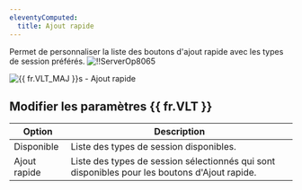```yaml
---
eleventyComputed:
  title: Ajout rapide
---
```

Permet de personnaliser la liste des boutons d'ajout rapide avec les types de session préférés.
![!!ServerOp8065](https://cdnweb.devolutions.net/docs/docs_en_server_ServerOp8065.png)

![{{ fr.VLT_MAJ }}s - Ajout rapide](https://cdnweb.devolutions.net/docs/docs_en_server_ServerOp8063.png)

## Modifier les paramètres {{ fr.VLT }}
| Option    | Description                                                                       |
|-----------|-----------------------------------------------------------------------------------|
| Disponible | Liste des types de session disponibles.                                                |
| Ajout rapide | Liste des types de session sélectionnés qui sont disponibles pour les boutons d'Ajout rapide. |
